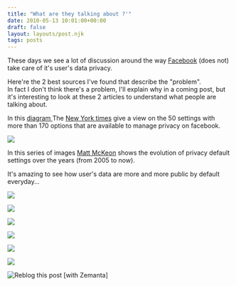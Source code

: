 ```yaml
---
title: "What are they talking about ?'"
date: 2010-05-13 10:01:00+00:00
draft: false
layout: layouts/post.njk
tags: posts
---
```


These days we see a lot of discussion around the way [Facebook](http://facebook.com/) (does not) take care of it's user's data privacy.  


Here're the 2 best sources I've found that describe the "problem".  
In fact I don't think there's a problem, I'll explain why in a coming post, but it's interesting to look at these 2 articles to understand what people are talking about.  
  


In this [diagram ](http://www.nytimes.com/interactive/2010/05/12/business/facebook-privacy.html?src=tptw)The [New York times](http://www.newyorktimes.com/) give a view on the 50 settings with more than 170 options that are available to manage privacy on facebook.  


  


[![](http://graphics8.nytimes.com/packages/images/newsgraphics/2010/0512-facebook/gif1.jpg)
](http://graphics8.nytimes.com/packages/images/newsgraphics/2010/0512-facebook/gif1.jpg)

  


In this series of images [Matt McKeon](http://www.mattmckeon.com/about.html) shows the evolution of privacy default settings over the years (from 2005 to now).

It's amazing to see how user's data are more and more public by default everyday...

  


[![](http://mattmckeon.com/facebook-privacy/frame1.png)
](http://mattmckeon.com/facebook-privacy/frame1.png)

  


  


[![](http://mattmckeon.com/facebook-privacy/frame2.png)
](http://mattmckeon.com/facebook-privacy/frame2.png)

  


[![](http://mattmckeon.com/facebook-privacy/frame3.png)
](http://mattmckeon.com/facebook-privacy/frame3.png)

[![](http://mattmckeon.com/facebook-privacy/frame4.png)
](http://mattmckeon.com/facebook-privacy/frame4.png)

[![](http://mattmckeon.com/facebook-privacy/frame5.png)
](http://mattmckeon.com/facebook-privacy/frame5.png)

[![](http://mattmckeon.com/facebook-privacy/frame6.png)
](http://mattmckeon.com/facebook-privacy/frame6.png)

  


![Reblog this post [with Zemanta]](http://img.zemanta.com/reblog_e.png?x-id=c1a46849-9d5d-43ec-9b72-0e3f8ed49653)

